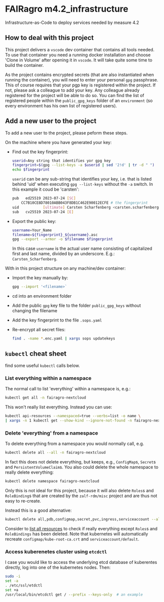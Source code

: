 # FAIRagro m4.2_infrastructure #

Infrastructure-as-Code to deploy services needed by measure 4.2

## How to deal with this project ##

This project delivers a `vscode` dev container that contains all tools needed. To use that container
you need a running docker installation and choose 'Clone in Volume' after opening it in `vscode`.
It will take quite some time to build the container.

As the project contains encrypted secrets (that are also instantiated when running the container),
you will need to enter your personal `gpg` passphrase. This of course requires that your pgp key
is registered within the project. If not, please ask a colleague to add your key. Any colleague
already registered for the project will be able to do so. You can find the list of registered people
within the `public_gpg_keys` folder of an `environment` (so every environment has his own list of
registered users).

## Add a new user to the project ##

To add a new user to the project, please peform these steps.

On the machine where you have generated your key:

* Find out the key fingerprint:

  ```bash
  userid=Any string that identifies yor gpg key
  fingerprint=$(gpg --list-keys -a $userid | sed '2!d' | tr -d " ")
  echo $fingerprint
  ```

  `userid` can be any sub-string that identifies your key, i.e. that is listed behind 'uid' when
  executing `gpg --list-keys` without the `-a` switch. In this example it coud be 'carsten':

  ```bash #2
  pub   ed25519 2023-07-24 [SC]
      CC7B10CE8D78010ABB043F8DB1C462E90012ECFE # the fingerprint
  uid           [ultimate] Carsten Scharfenberg <carsten.scharfenberg@zalf.de>  # the full user id
  sub   cv25519 2023-07-24 [E]
  ```

* Export the public key:

  ```bash
  username=Your_Name
  filename=${fingerprint}_${username}.asc
  gpg --export --armor -o $filename $fingerprint
  ```

  In this case `username` is the actual user name consisting of capitalized first and last name,
  divided by an underscore. E.g.: `Carsten_Scharfenberg`.

With in this project structure on any machine/dev container:

* Import the key manually by:

  ```bash
  gpg --import '<filename>`
  ```

* cd into an environment folder
* Add the public `gpg` key file to the folder `public_gpg_keys` without changing the filename
* Add the key fingerprint to the file `.sops.yaml`
* Re-encrypt all secret files:

  ```bash
  find . -name *.enc.yaml | xargs sops updatekeys
  ```

## `kubectl` cheat sheet ##

find some useful `kubectl` calls below.

### List everything within a namespace ###

The normal call to list 'everything' within a namespace is, e.g.:

```bash
kubectl get all -n fairagro-nextcloud
```

This won't really list everything. Instead you can use:

```bash
kubectl api-resources --namespaced=true --verbs=list -o name \
| xargs -n 1 kubectl get --show-kind --ignore-not-found -n fairagro-nextcloud
```

### Delete 'everything' from a namespace ###

To delete everything from a namespace you would normally call, e.g.

```bash
kubectl delete all --all -n fairagro-nextcloud
```

In fact this does not delete everything, but keeps, e.g., `ConfigMap`s, `Secret`s and
`PersistentVolumeClaim`s. You also could delete the whole namespace to really delete everything:

```bash
kubectl delete namespace fairagro-nextcloud
```

Only this is not ideal for this project, because it will also delete `Roles`s and `RoleBinding`s
that are created by the `zalf-rdm/misc` project and are thus not easy to re-create.

Instead this is a good alternative:

```bash
kubectl delete all,pdb,configmap,secret,pvc,ingress,serviceaccount --all -n fairagro-nextcloud
```

Consider to [list all resources](#list-everything-within-a-namespace) to check if really
everything except `Roles`s and `RoleBindings` has been deleted. Note that kubernetes will
automatically recreate `configmap/kube-root-ca.crt` and `serviceaccount/default`.

### Access kuberenetes cluster using `etcdctl` ###

I case you would like to access the underlying etcd database of kuberentes directly, log
into one of the kubernetes nodes. Then:

```bash
sudo -i
set -a
. /etc/ssl/etdctl
set +a
/usr/local/bin/etcdctl get / --prefix --keys-only  # an example
```
